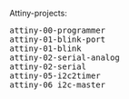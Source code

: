 Attiny-projects:
<pre>
attiny-00-programmer	
attiny-01-blink-port	
attiny-01-blink	
attiny-02-serial-analog	
attiny-02-serial	
attiny-05-i2c2timer	
attiny-06_i2c-master
</pre>
